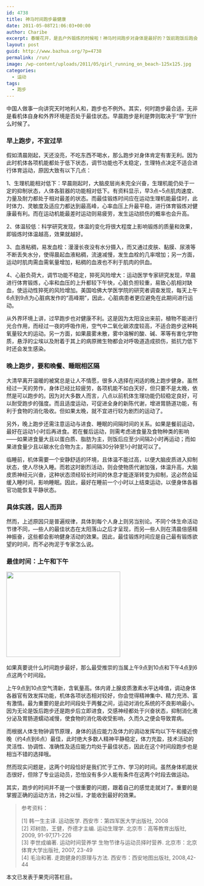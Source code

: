 ```yaml
---
id: 4738
title: 神马时间跑步最健康
date: 2011-05-08T21:06:03+00:00
author: Charibe
excerpt: 春暖花开，是去户外锻炼的时候啦！神马时间跑步对身体是最好的？饭前跑饭后跑会有什么影响吗？
layout: post
guid: http://www.bazhua.org/?p=4738
permalink: /run/
image: /wp-content/uploads/2011/05/girl_running_on_beach-125x125.jpg
categories:
  - 运动
tags:
  - 跑步
---
```

中国人做事一向讲究天时地利人和，跑步也不例外。其实，何时跑步最合适，无非是看机体自身和外界环境是否处于最佳状态。早晨跑步是利是弊则取决于“早”到什么时候了。

### 早上跑步，不宜过早

假如清晨刚起，天还没亮，不吃东西不喝水，那么跑步对身体肯定有害无利。因为此时机体各项机能都处于低下状态，调节功能也不太稳定，生理特点决定不适合进行体育运动，原因大致有以下几点：

1、生理机能相对低下：早晨刚起时，大脑皮层尚未完全兴奋，生理机能仍处于一定的抑制状态，人体各脏器的功能相对低下。有资料显示，早3点~5点肌肉速度、力量及耐力都处于相对最差的状态。而最佳锻炼时间应在运动生理机能最佳时，此时体力、灵敏度及适应力都达到最高峰，心率血压上升最平稳，进行体育锻炼对健康最有利。而在运动机能最差时运动则易疲劳，发生运动损伤的概率也会升高。

2、体温较低：科学研究发现，体温的变化将很大程度上影响锻炼的质量和效果，即锻炼时体温越高，效果就越好。

3、血液粘稠，易发血栓：漫漫长夜没有水分摄入，而又通过皮肤、黏膜、尿液等不断丢失水分，使得晨起血液粘稠，流速减慢，发生血栓的几率增加；另一方面，运动时肌肉需血需氧量增加，粘稠的血液也不利于肌肉的供血。

4、心脏负荷大，调节功能不稳定，猝死风险增大：运动医学专家研究发现，早晨进行体育锻炼，心率和血压的上升都较下午快，心脏负担较重，易致心肌相对缺血，使运动性猝死的风险增加。美国哈佛大学医学院的研究者调查发现，每天上午6点到9点为心脏病发作的“高峰期”，因此，心脏病患者更应避免在此期间进行运动。

从外界环境上讲，过早跑步也对健康不利。这是因为太阳没出来前，植物不能进行光合作用，而经过一夜的呼吸作用，空气中二氧化碳浓度较高，不适合跑步这种耗氧量较大的运动。另一方面，如果晨雾未散，雾中溶解的酸、碱、苯等有害化学物质，悬浮的尘埃以及附着于其上的病原微生物都会对呼吸道造成损伤，抵抗力低下时还会发生感染。

### 晚上跑步，要和晚餐、睡眠相区隔

大清早离开温暖的被窝总是让人不情愿，很多人选择在闲适的晚上跑步健身。虽然经过一天的劳作，身体已经比较疲劳，各项机能不如白天好，但只要不是太晚，依然是可以跑步的。因为对大多数人而言，八点以前机体生理功能仍较稳定良好，可以耐受跑步的强度。而且适度运动，可促进全身的新陈代谢，增进胃肠道功能，有利于食物的消化吸收。但如果太晚，就不宜进行较为剧烈的运动了。

另外，晚上跑步还需注意运动与进食、睡眠的间隔时间的关系。如果是餐前运动，最好在运动1小时后再进食。若在餐后运动，则需考虑进食量及食物种类的影响——如果进食量大且以蛋白质、脂肪为主，则饭后应至少间隔2小时再运动；而如果进食量少且以碳水化合物为主，那间隔30分钟至1小时就可以了。

临睡前，机体需要一个安静舒适的环境，且体温不能过高，以便大脑皮质进入抑制状态，使人尽快入睡。而若这时剧烈活动，则会使物质代谢加强，体温升高，大脑皮质神经元兴奋，这种状态须经较长时间的休息才能逐渐转变为抑制，这必然会延缓入睡时间，影响睡眠。因此，最好在睡前一个小时以上结束运动，以便身体各器官功能恢复平静状态。

### 具体实践，因人而异

然而，上述原因只是普遍规律，具体到每个人身上则另当别论。不同个体生命活动节律不同，—些人的最佳状态在太阳落山之后才呈现，而另—些人则在清晨倍感精神振奋，这些都会影响健身活动的效果。因此，最佳锻炼时间应是自己最有锻炼欲望的时间，而不必拘泥于专家怎么说。

### 最佳时间：上午和下午

<img class="alignright size-medium wp-image-4739" title="girl_running_on_beach" src="/wp-content/uploads/2011/05/girl_running_on_beach-300x225.jpg" alt="" width="300" height="225" srcset="/wp-content/uploads/2011/05/girl_running_on_beach-300x225.jpg 300w, /wp-content/uploads/2011/05/girl_running_on_beach-150x112.jpg 150w, /wp-content/uploads/2011/05/girl_running_on_beach-80x60.jpg 80w, /wp-content/uploads/2011/05/girl_running_on_beach.jpg 1024w" sizes="(max-width: 300px) 100vw, 300px" />

如果真要说什么时间跑步最好，那么最受推崇的当属上午9点到10点和下午4点到6点这两个时间段。

上午9点到10点空气清新，含氧量高。体内肾上腺皮质激素水平达峰值，调动身体各器官有效发挥功能，机体各项状态相对较好，你会觉得精神集中、精力充沛、富有激情。最为重要的是此时间段处于两餐之间，运动对消化系统的不良影响最小。因为无论是饭后跑步还是跑步后立即进食，交感神经都处于兴奋状态，抑制消化液分泌及胃肠道蠕动减慢，使食物的消化吸收受影响，久而久之便会导致胃病。

而根据人体生物钟调节原理，身体的适应能力及体力的调动发挥均以下午和接近傍晚（约4点到6点）最佳，此时绝大多数人精神平静稳定，体力充盈，技术活动的灵活性、协调性、准确性及适应能力均处于最佳状态，因此在这个时间段跑步也是相当不错的选择哦。

然而现实问题是，这两个时段恰好是我们忙于工作、学习的时间。虽然身体机能状态很好，但除了专业运动员，恐怕没有多少人能有条件在这两个时段去做运动。

其实，跑步的时间并不是一个很重要的问题，跟着自己的感觉走就对了。重要的是掌握正确的运动方法，持之以恒，才能收到最好的效果。

> 参考资料：
> 
> <div>
>   [1] 韩一生主译. 运动医学. 西安市：第四军医大学出版社, 2008
> </div>
> 
> <div>
>   [2] 邓树勋，王健，乔德才主编. 运动生理学. 北京市：高等教育出版社, 2009, 91-97,171-226
> </div>
> 
> <div>
>   [3] 李世成编著. 运动时间营养学 生物节律与运动员择时营养. 北京市：北京体育大学出版社, 2007, 23-49
> </div>
> 
> <div>
>   [4] 毛治和著. 走跑健身的原理与方法. 西安市：西安地图出版社, 2008,42-44
> </div>
> 
> <div>
>
> </div>

<div>
  本文已发表于果壳问答栏目。
</div>
